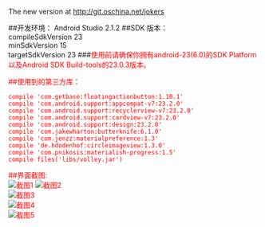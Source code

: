 
The new version at http://git.oschina.net/jokers

##开发环境：
Android Studio 2.1.2
##SDK 版本：  
compileSdkVersion 23  
minSdkVersion 15  
targetSdkVersion 23
###<font color=red>使用前请确保你拥有android-23(6.0)的SDK Platform以及Android SDK Build-tools的23.0.3版本。  

##使用到的第三方库：  

    compile 'com.getbase:floatingactionbutton:1.10.1'
    compile 'com.android.support:appcompat-v7:23.2.0'
    compile 'com.android.support:recyclerview-v7:23.2.0'
    compile 'com.android.support:cardview-v7:23.2.0'
    compile 'com.android.support:design:23.2.0'
    compile 'com.jakewharton:butterknife:6.1.0'
    compile 'com.jenzz:materialpreference:1.3'
    compile 'de.hdodenhof:circleimageview:1.3.0'
    compile 'com.pnikosis:materialish-progress:1.5'
    compile files('libs/volley.jar')



##界面截图:  
![截图1](http://git.oschina.net/uploads/images/2016/0625/222028_6a80be30_24648.png "截图1")
![截图2](http://git.oschina.net/uploads/images/2016/0624/134907_bd7a5b1d_24648.png "截图2")  
![截图3](http://git.oschina.net/uploads/images/2016/0624/134924_b5caf5e2_24648.png "截图3")  
![截图4](http://git.oschina.net/uploads/images/2016/0624/134939_0f071b4b_24648.png "截图4")  
![截图5](http://git.oschina.net/uploads/images/2016/0624/134951_d02ee112_24648.png "截图5")
